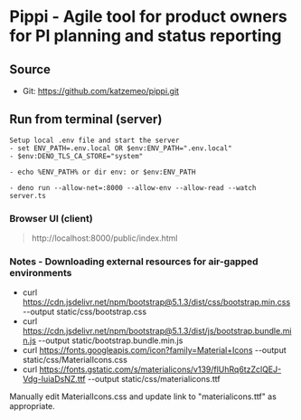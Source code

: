 # Pippi - Agile tool for product owners for PI planning and status reporting

## Source
- Git: https://github.com/katzemeo/pippi.git

## Run from terminal (server)
```
Setup local .env file and start the server
- set ENV_PATH=.env.local OR $env:ENV_PATH=".env.local"
- $env:DENO_TLS_CA_STORE="system"

- echo %ENV_PATH% or dir env: or $env:ENV_PATH

- deno run --allow-net=:8000 --allow-env --allow-read --watch server.ts
```

### Browser UI (client)
> http://localhost:8000/public/index.html

### Notes - Downloading external resources for air-gapped environments
- curl https://cdn.jsdelivr.net/npm/bootstrap@5.1.3/dist/css/bootstrap.min.css --output static/css/bootstrap.css
- curl https://cdn.jsdelivr.net/npm/bootstrap@5.1.3/dist/js/bootstrap.bundle.min.js --output static/bootstrap.bundle.min.js
- curl https://fonts.googleapis.com/icon?family=Material+Icons --output static/css/MaterialIcons.css
- curl https://fonts.gstatic.com/s/materialicons/v139/flUhRq6tzZclQEJ-Vdg-IuiaDsNZ.ttf --output static/css/materialicons.ttf

Manually edit MaterialIcons.css and update link to "materialicons.ttf" as appropriate.
